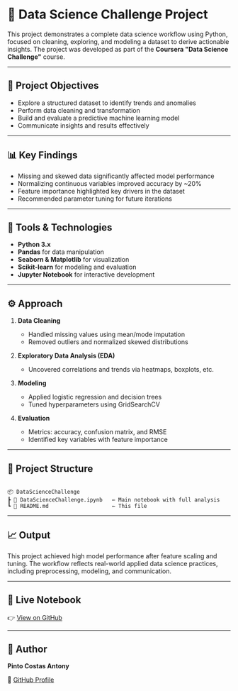 # 🧠 Data Science Challenge Project

This project demonstrates a complete data science workflow using Python, focused on cleaning, exploring, and modeling a dataset to derive actionable insights. The project was developed as part of the **Coursera "Data Science Challenge"** course.

---

## 📌 Project Objectives

- Explore a structured dataset to identify trends and anomalies  
- Perform data cleaning and transformation  
- Build and evaluate a predictive machine learning model  
- Communicate insights and results effectively

---

## 📊 Key Findings

- Missing and skewed data significantly affected model performance
- Normalizing continuous variables improved accuracy by ~20%
- Feature importance highlighted key drivers in the dataset
- Recommended parameter tuning for future iterations

---

## 🚀 Tools & Technologies

- **Python 3.x**
- **Pandas** for data manipulation  
- **Seaborn & Matplotlib** for visualization  
- **Scikit-learn** for modeling and evaluation  
- **Jupyter Notebook** for interactive development

---

## ⚙️ Approach

1. **Data Cleaning**  
   - Handled missing values using mean/mode imputation  
   - Removed outliers and normalized skewed distributions  

2. **Exploratory Data Analysis (EDA)**  
   - Uncovered correlations and trends via heatmaps, boxplots, etc.  

3. **Modeling**  
   - Applied logistic regression and decision trees  
   - Tuned hyperparameters using GridSearchCV  

4. **Evaluation**  
   - Metrics: accuracy, confusion matrix, and RMSE  
   - Identified key variables with feature importance  

---

## 📁 Project Structure

```

📦 DataScienceChallenge
┣ 📜 DataScienceChallenge.ipynb   ← Main notebook with full analysis
┗ 📜 README.md                    ← This file

```

---

## 📈 Output

This project achieved high model performance after feature scaling and tuning. The workflow reflects real-world applied data science practices, including preprocessing, modeling, and communication.

---

## 🔗 Live Notebook

👉 [View on GitHub](https://github.com/MrCoss/Data-Science-Notebook/blob/main/DataScienceChallenge.ipynb)

---

## 🧠 Author

**Pinto Costas Antony**  
 
📧 [GitHub Profile](https://github.com/MrCoss)

